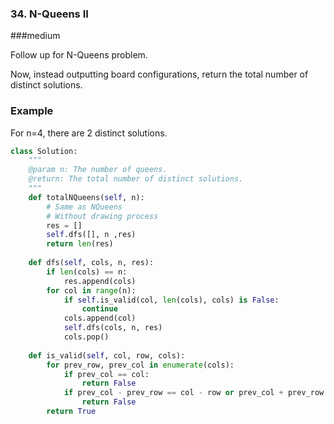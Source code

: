 ### 34. N-Queens II

###medium

Follow up for N-Queens problem.

Now, instead outputting board configurations, return the total number of distinct solutions.

### Example

For n=4, there are 2 distinct solutions.

```python
class Solution:
    """
    @param n: The number of queens.
    @return: The total number of distinct solutions.
    """
    def totalNQueens(self, n):
        # Same as NQueens
        # Without drawing process
        res = []
        self.dfs([], n ,res)
        return len(res)
        
    def dfs(self, cols, n, res):
        if len(cols) == n:
            res.append(cols)
        for col in range(n):
            if self.is_valid(col, len(cols), cols) is False:
                continue
            cols.append(col)
            self.dfs(cols, n, res)
            cols.pop()
    
    def is_valid(self, col, row, cols):
        for prev_row, prev_col in enumerate(cols):
            if prev_col == col:
                return False
            if prev_col - prev_row == col - row or prev_col + prev_row == col + row:
                return False
        return True
            
```

